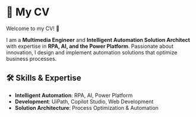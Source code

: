 # 📄 My CV  

Welcome to my CV! 🚀  

I am a **Multimedia Engineer** and **Intelligent Automation Solution Architect** with expertise in **RPA, AI, and the Power Platform**. Passionate about innovation, I design and implement automation solutions that optimize business processes.  

## 🛠️ Skills & Expertise  
- **Intelligent Automation**: RPA, AI, Power Platform  
- **Development**: UiPath, Copilot Studio, Web Development  
- **Solution Architecture**: Process Optimization & Automation  

